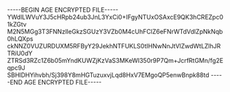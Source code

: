 -----BEGIN AGE ENCRYPTED FILE-----
YWdlLWVuY3J5cHRpb24ub3JnL3YxCi0+IFgyNTUxOSAxcE9QK3hCREZpc01kZGtv
M2N5MGg3T3FNNzlIeGkzSGUzY3VZb0M4cUhFClZ6eFNrWTdVdlZpNkNqb0hLQXps
ckNNZ0VUZURDUXM5RFByY29JekhNTFUKLS0tIHNwNnJtVlZwdWtLZlhJRTRiU0dY
ZTRSd3RZc1Z6b05mYndKUWZjKzVaS3MKeWI350r9P7Qm+JcrfRtGMn/fg2Eqpc9J
SBHlDHYihvbh/Sj398Y8mHGTuzuxvjLqd8HxV7EMgoQP5enwBnpk88td
-----END AGE ENCRYPTED FILE-----
